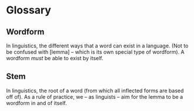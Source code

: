 Glossary
========


<!-- existing definitions moved to glossary.md -->

Wordform
----------------

In linguistics, the different ways that a word can exist in a language. (Not to be confused with [lemma] – which is its own special type of wordform). A wordform _must_ be able to exist by itself.

Stem
----------------

In linguistics, the root of a word (from which all inflected forms are based off of). As a rule of practice, we – as linguists – aim for the lemma to be a wordform in and of itself.